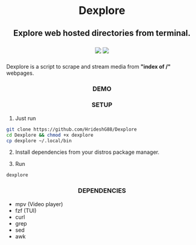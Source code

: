<h1 align=center>Dexplore</h1>

<h2 align=center>Explore web hosted directories from terminal.

<p align=center>
  <a href="https://makeapullrequest.com"><img src="https://img.shields.io/badge/PRs-welcome-brightblue.svg?style=flat-square"></a>
  <img src="https://img.shields.io/badge/OS-linux-orange.svg?style=flat-square">
</p>
</h2>

Dexplore is a script to scrape and stream media from <strong>"index of /"</strong> webpages.

<h3 align=center>DEMO</h3>



<h3 align=center>SETUP</h3>

1. Just run
```bash
git clone https://github.com/HrideshG88/Dexplore
cd Dexplore && chmod +x dexplore
cp dexplore ~/.local/bin

```
2. Install dependencies from your distros package manager.

3. Run
```bash
dexplore
```
<h3 align=center>DEPENDENCIES</h3>

- mpv (Video player)
- fzf (TUI)
- curl 
- grep 
- sed
- awk
